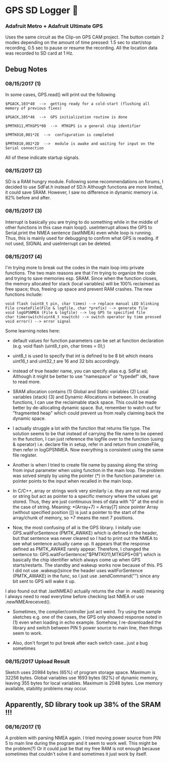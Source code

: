 # GPS SD Logger :satellite:
### Adafruit Metro + Adafruit Ultimate GPS

Uses the same circuit as the Clip-on GPS CAM project. The button contain 2 modes depending on the amount of time pressed: 1.5 sec to start/stop recording, 0.5 sec to pause or resume the recording. All the location data was recorded to SD card at 1 Hz.

## Debug Notes

### 08/15/2017 (1) 

  In some cases, GPS.read() will print out the following
  
    $PGACK,103*40  -->  getting ready for a cold-start (flushing all memory of previous fixes)
  
    $PGACK,105*46  -->  GPS initialization routine is done
  
    $PMTK011,MTKGPS*08  -->  MTKGPS is a general chip identifier
  
    $PMTK010,001*2E  -->  configuration is completed
  
    $PMTK010,002*2D  -->  module is awake and waiting for input on the Serial connection
  
  All of these indicate startup signals.
 
### 08/15/2017 (2)

SD is a RAM hungry module. Following some recommendations on forums, I decided to use SdFat.h instead of SD.h Although functions are more limited, it could save SRAM. However, I saw no difference in dynamic memory i.e. 82% before and after.
  
### 08/15/2017 (3)

Interrupt is basically you are trying to do something while in the middle of other functions in this case main loop(). useInterrupt allows the GPS to Serial.print the NMEA sentence (lastNMEA) even while loop is running. Thus, this is mainly used for debugging to confirm what GPS is reading. If not used, SIGNAL and useInterrupt can be deleted.
 
### 08/15/2017 (4)

I'm trying more to break out the codes in the main loop into private functions. The two main reasons are that I'm trying to organize the code and trying to save memories esp. SRAM. Since when the function closes, the memory allocated for stack (local variables) will be 100% reclaimed as free space; thus, freeing up space and prevent RAM crashes. The new functions include: 
  
    void flash (uint8_t pin, char times) --> replace manual LED blinking
    File createFile(File & logfile, char *prefix) --> generate file
    void logGPSNMEA (File & logfile) --> log GPS to specified file
    char timerswitch(uint8_t nswitch) --> switch operator by time pressed
    void error() --> error signal
  
  Some learning notes here:
  
  * default values for function parameters can be set at function declaration (e.g. void flash (uint8_t pin, char times = 0);)

  * uint8_t is used to specify that int is defined to be 8 bit which means uint16_t and uint32_t are 16 and 32 bits accordingly.

  * instead of true header name, you can specify alias e.g. SdFat sd; Although it might be better to use "namespace" or "typedef" idk, have to read more.

  * SRAM allocation contains (1) Global and Static variables (2) Local variables (stack) (3) and Dynamic Allocations in between. In creating functions, I can use the reclaimable stack space. This could be made better by de-allocating dynamic space. But, remember to watch out for "fragmented heap" which could prevent us from really claiming back the dynamic space.

  * I actually struggle a lot with the function that returns file type. The solution seems to be that instead of carrying the file name to be opened in the function, I can just reference the logfile over to the function (using & operator) i.e. declare file in setup, refer in and return from createFile, then refer in logGPSNMEA. Now everything is consistent using the same file register.

  * Another is when I tried to create file name by passing along the string from input parameter when using function in the main loop. The problem was solved simply by using the pointer (*) in the function parameter i.e. pointer points to the input when recalled in the main loop.

  * In C/C++, array or strings work very similarly i.e. they are not real array or string but act as pointer to a specific memory where the values get stored. Thus, they are just continuous lines of data with "0" at the end in the case of string. Meaning: *(Array+7) = Array[7] since pointer Array (without specified position []) is just a pointer to the start of the array/chunk of memory, so +7 means the next 7 positions.

  * Now, the most confusing of all is the GPS library. I initally use: GPS.waitForSentence (PMTK_AWAKE) which is defined in the header, but that sentence was never cleared so I had to print out the NMEA to see what sentence actually came up. It appears that the response defined as PMTK_AWAKE rarely appear. Therefore, I changed the sentence to: GPS.waitForSentence("$PMTK011,MTKGPS*08") which is basically the chip identifier which always come up when GPS starts/restarts. The standby and wakeup works now because of this. PS I did not use .wakeup()since the header uses waitForSentence (PMTK_AWAKE) in the func, so I just use .sendCommand("") since any bit sent to GPS will wake it up.

  I also found out that .lastNMEA() actually returns the char in .read() meaning I always need to read everytime before checking last NMEA or use .newNMEAreceived().

  * Sometimes, the complier/controller just act weird. Try using the sample sketches e.g. one of the cases, the GPS only showed response noted in (1) even when loading in echo example. Somehow, I re-downloaded the library and switch between PIN 5 power source to main line, then things seem to work.

  * Also, don't forget to put break after each switch case...just a bug sometimes

### 08/15/2017 Upload Result
 
  Sketch uses 20984 bytes (65%) of program storage space. Maximum is 32256 bytes.
  Global variables use 1693 bytes (82%) of dynamic memory, leaving 355 bytes for local variables. Maximum is 2048 bytes.
  Low memory available, stability problems may occur.


## Apparently, SD library took up 38% of the SRAM !!!

### 08/16/2017 (1)

A problem with parsing NMEA again. I tried moving power source from PIN 5 to main line during the program and it seem to work well. This might be the problem(?) Or it could just be that my free RAM is not enough because sometimes that couldn't solve it and sometimes it just work by itself. 
  

